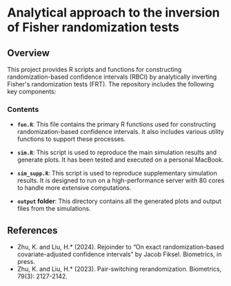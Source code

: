 # Analytical approach to the inversion of Fisher randomization tests

## Overview
This project provides R scripts and functions for constructing randomization-based confidence intervals (RBCI) by analytically inverting Fisher's randomization tests (FRT). The repository includes the following key components:

### Contents

- **`fun.R`**: This file contains the primary R functions used for constructing randomization-based confidence intervals. It also includes various utility functions to support these processes.
  
- **`sim.R`**: This script is used to reproduce the main simulation results and generate plots. It has been tested and executed on a personal MacBook.
  
- **`sim_supp.R`**: This script is used to reproduce supplementary simulation results. It is designed to run on a high-performance server with 80 cores to handle more extensive computations.
  
- **`output` folder**: This directory contains all the generated plots and output files from the simulations.

## References
- Zhu, K. and Liu, H.* (2024). Rejoinder to “On exact randomization-based covariate-adjusted confidence intervals” by Jacob Fiksel. Biometrics, in press.
- Zhu, K. and Liu, H.* (2023). Pair-switching rerandomization. Biometrics, 79(3): 2127-2142.
